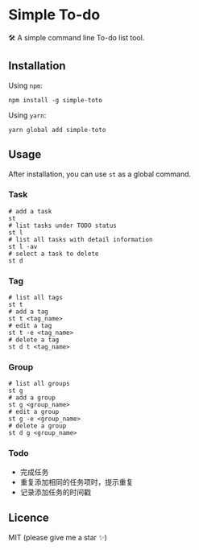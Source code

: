 # Simple To-do

🛠 A simple command line To-do list tool.

## Installation

Using `npm`:

```shell
npm install -g simple-toto
```

Using `yarn`:

```shell
yarn global add simple-toto
```

## Usage

After installation, you can use `st` as a global command.

### Task

```shell
# add a task
st
# list tasks under TODO status
st l
# list all tasks with detail information
st l -av
# select a task to delete 
st d
```

### Tag

```shell
# list all tags
st t
# add a tag
st t <tag_name>
# edit a tag
st t -e <tag_name>
# delete a tag
st d t <tag_name>
```

### Group

```shell
# list all groups
st g
# add a group
st g <group_name>
# edit a group
st g -e <group_name>
# delete a group
st d g <group_name>
```

### Todo

- 完成任务
- 重复添加相同的任务项时，提示重复
- 记录添加任务的时间戳

## Licence

MIT (please give me a star ✨)
